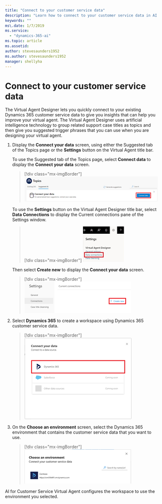 ```yaml
---
title: "Connect to your customer service data"
description: "Learn how to connect to your customer service data in AI for Customer Service Virtual Agent."
keywords: ""
ms\.date: 1/7/2019
ms.service:
  - "dynamics-365-ai"
ms.topic: article
ms.assetid: 
author: stevesaunders1952
ms.author: stevesaunders1952
manager: shellyha
---
```


# Connect to your customer service data

The Virtual Agent Designer lets you quickly connect to your existing Dynamics 365 customer service data to give you insights that can help you improve your virtual agent. The Virtual Agent Designer uses artificial intelligence technology to group related support case titles as topics and then give you suggested trigger phrases that you can use when you are designing your virtual agent.

1. Display the **Connect your data** screen, using either the Suggested tab of the Topics page or the **Settings** button on the Virtual Agent title bar.

    To use the Suggested tab of the Topics page, select **Connect data** to display the **Connect your data** screen.

   > [!div class="mx-imgBorder"]
   > ![Connect Suggested tab](media/how-to-connect-data-1-1.PNG)

    To use the **Settings** button on the Virtual Agent Designer title bar, select **Data Connections** to display the Current connections pane of the Settings window.

   > [!div class="mx-imgBorder"]
   > ![Display current connections](media/how-to-connect-data-1.PNG)

    Then select **Create new** to display the **Connect your data** screen.

   > [!div class="mx-imgBorder"]
   > ![Create new](media/how-to-connect-data-2.PNG)

2. Select **Dynamics 365** to create a workspace using Dynamics 365 customer service data.

   > [!div class="mx-imgBorder"]
   > ![Select Dynamics 365](media/how-to-connect-data-3.PNG)

3. On the **Choose an environment** screen, select the Dynamics 365 environment that contains the customer service data that you want to use.

   > [!div class="mx-imgBorder"]
   > ![Choose environment](media/how-to-connect-data-4.PNG)

AI for Customer Service Virtual Agent configures the workspace to use the environment you selected.
